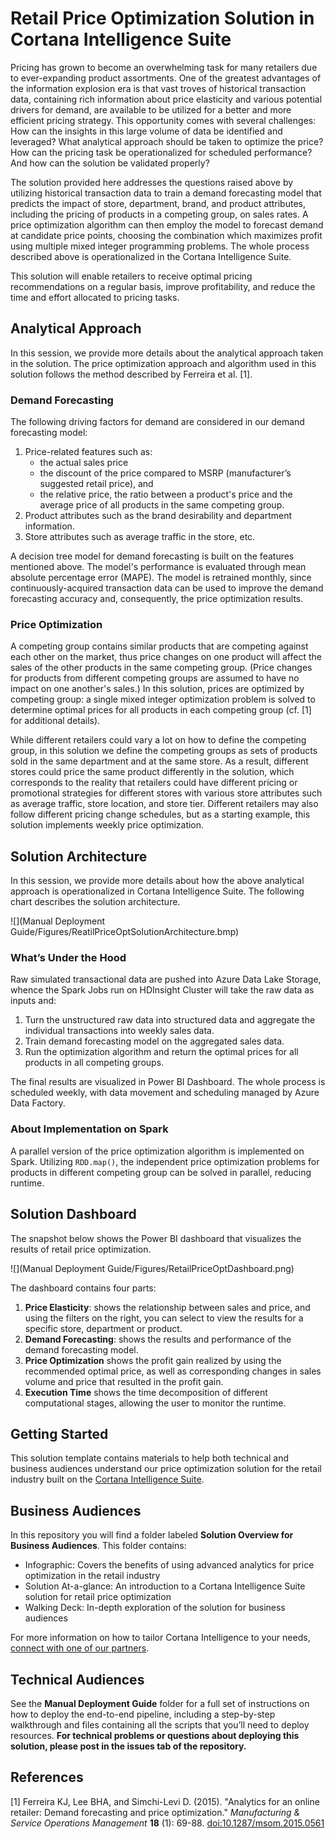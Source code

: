 # Retail Price Optimization Solution in Cortana Intelligence Suite
Pricing has grown to become an overwhelming task for many retailers due to ever-expanding product assortments. One of the greatest advantages of the information explosion era is that vast troves of historical transaction data, containing rich information about price elasticity and various potential drivers for demand, are available to be utilized for a better and more efficient pricing strategy. This opportunity comes with several challenges: How can the insights in this large volume of data be identified and leveraged? What analytical approach should be taken to optimize the price? How can the pricing task be operationalized for scheduled performance? And how can the solution be validated properly? 

The solution provided here addresses the questions raised above by utilizing historical transaction data to train a demand forecasting model that predicts the impact of store, department, brand, and product attributes, including the pricing of products in a competing group, on sales rates. A price optimization algorithm can then employ the model to forecast demand at candidate price points, choosing the combination which maximizes profit using multiple mixed integer programming problems. The whole process described above is operationalized in the Cortana Intelligence Suite. 

This solution will enable retailers to receive optimal pricing recommendations on a regular basis, improve profitability, and reduce the time and effort allocated to pricing tasks.

## Analytical Approach
In this session, we provide more details about the analytical approach taken in the solution. The price optimization approach and algorithm used in this solution follows the method described by Ferreira et al. [1].

### Demand Forecasting

The following driving factors for demand are considered in our demand forecasting model: 

1. Price-related features such as:
   - the actual sales price
   - the discount of the price compared to MSRP (manufacturer’s suggested retail price), and
   - the relative price, the ratio between a product's price and the average price of all products in the same competing group.
2. Product attributes such as the brand desirability and department information.
3. Store attributes such as average traffic in the store, etc. 

A decision tree model for demand forecasting is built on the features mentioned above. The model's performance is evaluated through mean absolute percentage error (MAPE). The model is retrained monthly, since continuously-acquired transaction data can be used to improve the demand forecasting accuracy and, consequently, the price optimization results.

### Price Optimization
A competing group contains similar products that are competing against each other on the market, thus price changes on one product will affect the sales of the other products in the same competing group. (Price changes for products from different competing groups are assumed to have no impact on one another's sales.) In this solution, prices are optimized by competing group: a single mixed integer optimization problem is solved to determine optimal prices for all products in each competing group (cf. [1] for additional details). 

While different retailers could vary a lot on how to define the competing group, in this solution we define the competing groups as sets of products sold in the same department and at the same store. As a result, different stores could price the same product differently in the solution, which corresponds to the reality that retailers could have different pricing or promotional strategies for different stores with various store attributes such as average traffic, store location, and store tier. Different retailers may also follow different pricing change schedules, but as a starting example, this solution implements weekly price optimization.

## Solution Architecture
In this session, we provide more details about how the above analytical approach is operationalized in Cortana Intelligence Suite. The following chart describes the solution architecture.

![](Manual Deployment Guide/Figures/ReatilPriceOptSolutionArchitecture.bmp)

### What’s Under the Hood
Raw simulated transactional data are pushed into Azure Data Lake Storage, whence the Spark Jobs run on HDInsight Cluster will take the raw data as inputs and:

1. Turn the unstructured raw data into structured data and aggregate the individual transactions into weekly sales data.
2. Train demand forecasting model on the aggregated sales data.
3. Run the optimization algorithm and return the optimal prices for all products in all competing groups.

The final results are visualized in Power BI Dashboard. The whole process is scheduled weekly, with data movement and scheduling managed by Azure Data Factory.

### About Implementation on Spark
A parallel version of the price optimization algorithm is implemented on Spark. Utilizing `RDD.map()`, the independent price optimization problems for products in different competing group can be solved in parallel, reducing runtime.

## Solution Dashboard
The snapshot below shows the Power BI dashboard that visualizes the results of retail price optimization. 

![](Manual Deployment Guide/Figures/RetailPriceOptDashboard.png)

The dashboard contains four parts:
1. **Price Elasticity**: shows the relationship between sales and price, and using the filters on the right, you can select to view the results for a specific store, department or product.
2. **Demand Forecasting**: shows the results and performance of the demand forecasting model.
3. **Price Optimization** shows the profit gain realized by using the recommended optimal price, as well as corresponding changes in sales volume and price that resulted in the profit gain.
4. **Execution Time** shows the time decomposition of different computational stages, allowing the user to monitor the runtime.

## Getting Started

This solution template contains materials to help both technical and business audiences understand our price optimization solution for the retail industry built on the [Cortana Intelligence Suite](https://www.microsoft.com/en-us/server-cloud/cortana-intelligence-suite/Overview.aspx).

## Business Audiences

In this repository you will find a folder labeled **Solution Overview for Business Audiences**. This folder contains:
- Infographic: Covers the benefits of using advanced analytics for price optimization in the retail industry
- Solution At-a-glance: An introduction to a Cortana Intelligence Suite solution for retail price optimization
- Walking Deck: In-depth exploration of the solution for business audiences

For more information on how to tailor Cortana Intelligence to your needs, [connect with one of our partners](http://aka.ms/CISFindPartner).

## Technical Audiences

See the **Manual Deployment Guide** folder for a full set of instructions on how to deploy the end-to-end pipeline, including a step-by-step walkthrough and files containing all the scripts that you’ll need to deploy resources. **For technical problems or questions about deploying this solution, please post in the issues tab of the repository.**

## References
[1] Ferreira KJ, Lee BHA, and Simchi-Levi D. (2015). "Analytics for an online retailer: Demand forecasting and price optimization." *Manufacturing & Service Operations Management* **18** (1): 69-88. [doi:10.1287/msom.2015.0561](http://dx.doi.org/10.1287/msom.2015.0561)
